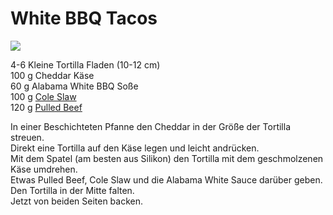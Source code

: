 # White BBQ Tacos

![](https://radiatortwo.github.io/rezepte/pics/white_bbq_tacos.jpg)

4-6 Kleine Tortilla Fladen (10-12 cm)\
100 g Cheddar Käse\
60 g Alabama White BBQ Soße\
100 g [Cole Slaw](https://radiatortwo.github.io/rezepte/ColeSlaw)\
120 g [Pulled Beef](https://radiatortwo.github.io/rezepte/PulledBeef)

In einer Beschichteten Pfanne den Cheddar in der Größe der Tortilla streuen.\
Direkt eine Tortilla auf den Käse legen und leicht andrücken.\
Mit dem Spatel (am besten aus Silikon) den Tortilla mit dem geschmolzenen Käse umdrehen.\
Etwas Pulled Beef, Cole Slaw und die Alabama White Sauce darüber geben.\
Den Tortilla in der Mitte falten.\
Jetzt von beiden Seiten backen.
